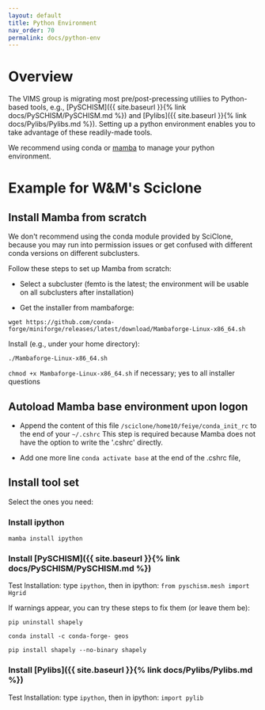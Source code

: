 ```yaml
---
layout: default
title: Python Environment
nav_order: 70
permalink: docs/python-env
---
```


# Overview
The VIMS group is migrating most pre/post-precessing utiliies to Python-based tools,
e.g., [PySCHISM]({{ site.baseurl }}{% link docs/PySCHISM/PySCHISM.md %}) and [Pylibs]({{ site.baseurl }}{% link docs/Pylibs/Pylibs.md %}).
Setting up a python environment enables you to take advantage of these readily-made tools.

We recommend using conda or [mamba](https://github.com/mamba-org/mamba) to manage your python environment.

# Example for W&M's Sciclone
## Install Mamba from scratch
We don't recommend using the conda module provided by SciClone, because you may run into permission issues or get confused with different conda versions on different subclusters.

Follow these steps to set up Mamba from scratch:
- Select a subcluster (femto is the latest; the environment will be usable on all subclusters after installation)

- Get the installer from mambaforge:

`wget https://github.com/conda-forge/miniforge/releases/latest/download/Mambaforge-Linux-x86_64.sh`

Install (e.g., under your home directory):

`./Mambaforge-Linux-x86_64.sh`

`chmod +x Mambaforge-Linux-x86_64.sh` if necessary; yes to all installer questions



## Autoload Mamba base environment upon logon

- Append the content of this file `/sciclone/home10/feiye/conda_init_rc` to the end of your `~/.cshrc`
This step is required because Mamba does not have the option to write the '.cshrc' directly.

- Add one more line `conda activate base` at the end of the .cshrc file,


## Install tool set

Select the ones you need:

### Install ipython

`mamba install ipython`


### Install [PySCHISM]({{ site.baseurl }}{% link docs/PySCHISM/PySCHISM.md %}) 

Test Installation: type `ipython`, then in ipython: `from pyschism.mesh import Hgrid`

If warnings appear, you can try these steps to fix them (or leave them be): 

`pip uninstall shapely`

`conda install -c conda-forge- geos`

`pip install shapely --no-binary shapely`


### Install [Pylibs]({{ site.baseurl }}{% link docs/Pylibs/Pylibs.md %}) 

Test Installation: type `ipython`, then in ipython: `import pylib`
